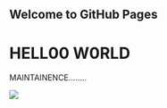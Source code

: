 ## Welcome to GitHub Pages

<html>
      <head>
            <title> hell00</TITLE>
      </head>
      <body>
            <h1> HELL00 W0RLD </h1>
            <p>  MAINTAINENCE........ </p>
            <img src="SOFT.bmp" />
       </body>
</html>
